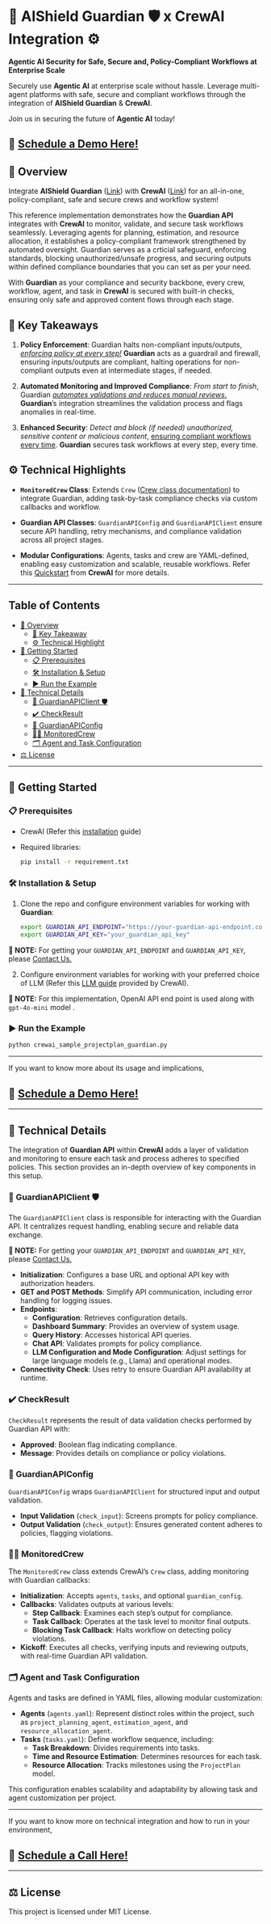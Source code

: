 
# 🚀 AIShield Guardian 🛡️ x CrewAI Integration ⚙️  

**Agentic AI Security for Safe, Secure and, Policy-Compliant Workflows at Enterprise Scale**

Securely use **Agentic AI**  at enterprise scale without hassle. Leverage multi-agent platforms with safe, secure and compliant workflows through the integration of **AIShield Guardian** & **CrewAI**. 

Join us in securing the future of **Agentic AI** today!

## 📅 **[Schedule a Demo Here!](https://share-eu1.hsforms.com/1er3vym0FRA-r_B2ZnG5OWQffb9n?__hstc=138249519.4d817d58bf2f28287881f1a4495c2daa.1682320777326.1688113936277.1688634393681.37&__hssc=138249519.1.1688634393681&__hsfp=524412920)**

## 📜 Overview

Integrate **AIShield Guardian** ([Link](https://www.boschaishield.com/aishield-guardian/)) with **CrewAI** ([Link](https://www.crewai.com)) for an all-in-one, policy-compliant, safe and secure crews and workflow system!

This reference implementation demonstrates how the **Guardian API** integrates with **CrewAI** to monitor, validate, and secure task workflows seamlessly. Leveraging agents for planning, estimation, and resource allocation, it establishes a policy-compliant framework strengthened by automated oversight. Guardian serves as a crticial safeguard, enforcing standards, blocking unauthorized/unsafe progress, and securing outputs within defined compliance boundaries that you can set as per your need. 

With **Guardian** as your compliance and security backbone, every crew, workflow, agent, and task in **CrewAI** is secured with built-in checks, ensuring only safe and approved content flows through each stage.

## 🔑 Key Takeaways

1. **Policy Enforcement**: Guardian halts non-compliant inputs/outputs, <u>*enforcing policy at every step!*</u> **Guardian** acts as a guardrail and firewall, ensuring inputs/outputs are compliant, halting operations for non-compliant outputs even at intermediate stages, if needed.

2. **Automated Monitoring and Improved Compliance**: *From start to finish*, Guardian <u>*automates validations and reduces manual reviews*.</u> **Guardian**’s integration streamlines the validation process and flags anomalies in real-time.

3. **Enhanced Security**: *Detect and block (if needed) unauthorized, sensitive content or malicious content*, <u>ensuring compliant workflows every time</u>. **Guardian** secures task workflows at every step, every time.

## ⚙️ Technical Highlights

- **`MonitoredCrew` Class**: Extends `Crew` ([Crew class documentation](https://docs.crewai.com/concepts/crews)) to integrate Guardian, adding task-by-task compliance checks via custom callbacks and workflow.
  
- **Guardian API Classes**: `GuardianAPIConfig` and `GuardianAPIClient` ensure secure API handling, retry mechanisms, and compliance validation across all project stages.

- **Modular Configurations**: Agents, tasks and crew are YAML-defined, enabling easy customization and scalable, reusable workflows. Refer this [Quickstart](https://docs.crewai.com/quickstart) from **CrewAI** for more details.

---

## Table of Contents

- [📜 Overview](#-overview)
  - [🔑 Key Takeaway](#-key-takeaways)
  - [⚙️ Technical Highlight](#️-technical-highlights)
- [🏁 Getting Started](#-getting-started)
  - [📋 Prerequisites](#-prerequisites)
  - [🛠️ Installation & Setup](#️-installation--setup)
  - [▶️  Run the Example](#️--run-the-example)
- [🔧 Technical Details](#-technical-details)
  - [🔌 GuardianAPIClient 🛡️](#-guardianapiclient-️)
  - [✔️ CheckResult](#️-checkresult)
  - [🔐 GuardianAPIConfig](#-guardianapiconfig)
  - [🕵️‍♂️ MonitoredCrew](#️️-monitoredcrew)
  - [🗂️ Agent and Task Configuration](#️-agent-and-task-configuration)
- [⚖️ License](#️-license)

---

## 🏁 Getting Started

### 📋 Prerequisites

- CrewAI (Refer this [installation](https://docs.crewai.com/installation) guide)
- Required libraries:

  ```bash
  pip install -r requirement.txt
  ```

### 🛠️ Installation & Setup

1. Clone the repo and configure environment variables for working with **Guardian**:

   ```bash
   export GUARDIAN_API_ENDPOINT="https://your-guardian-api-endpoint.com"
   export GUARDIAN_API_KEY="your_guardian_api_key"
   ```

**📝 NOTE:** For getting your `GUARDIAN_API_ENDPOINT` and `GUARDIAN_API_KEY`, please [Contact Us.](mailto:contact.aishield@bosch.com?subject=Request%20for%20Guardian%20API%20key&body=Hello,%0D%0A%0D%0AI%20want%20to%20use%20Guardian%20API%20for%20my%20agentic%20workflow.%20Could%20you%20please%20provide%20me%20an%20API%20key.%0D%0A%0D%0AName:%0D%0AGithub%20profile%20or%20LinkedIn%20profile:%0D%0AIntended%20use:%0D%0AAgentic%20AI%20Framework:%0D%0A)

2. Configure environment variables for working with your preferred choice of LLM (Refer this [LLM guide](https://docs.crewai.com/concepts/llms) provided by CrewAI).

**📝 NOTE:** For this implementation, OpenAI API end point is used along with `gpt-4o-mini` model .

###  ▶️  Run the Example

```bash
python crewai_sample_projectplan_guardian.py
```

---
If you want to know more about its usage and implications, 

## 📅 **[Schedule a Demo Here!](https://share-eu1.hsforms.com/1er3vym0FRA-r_B2ZnG5OWQffb9n?__hstc=138249519.4d817d58bf2f28287881f1a4495c2daa.1682320777326.1688113936277.1688634393681.37&__hssc=138249519.1.1688634393681&__hsfp=524412920)**

---

## 🔧 Technical Details

The integration of **Guardian API** within **CrewAI** adds a layer of validation and monitoring to ensure each task and process adheres to specified policies. This section provides an in-depth overview of key components in this setup.

### 🔌 GuardianAPIClient 🛡️

The `GuardianAPIClient` class is responsible for interacting with the Guardian API. It centralizes request handling, enabling secure and reliable data exchange. 

**📝 NOTE:** For getting your `GUARDIAN_API_ENDPOINT` and `GUARDIAN_API_KEY`, please [Contact Us.](mailto:contact.aishield@bosch.com?subject=Request%20for%20Guardian%20API%20key&body=Hello,%0D%0A%0D%0AI%20want%20to%20use%20Guardian%20API%20for%20my%20agentic%20workflow.%20Could%20you%20please%20provide%20me%20an%20API%20key.%0D%0A%0D%0AName:%0D%0AGithub%20profile%20or%20LinkedIn%20profile:%0D%0AIntended%20use:%0D%0AAgentic%20AI%20Framework:%0D%0A)


- **Initialization**: Configures a base URL and optional API key with authorization headers.
- **GET and POST Methods**: Simplify API communication, including error handling for logging issues.
- **Endpoints**:
  - **Configuration**: Retrieves configuration details.
  - **Dashboard Summary**: Provides an overview of system usage.
  - **Query History**: Accesses historical API queries.
  - **Chat API**: Validates prompts for policy compliance.
  - **LLM Configuration and Mode Configuration**: Adjust settings for large language models (e.g., Llama) and operational modes.
- **Connectivity Check**: Uses retry to ensure Guardian API availability at runtime.

### ✔️ CheckResult

`CheckResult` represents the result of data validation checks performed by Guardian API with:

- **Approved**: Boolean flag indicating compliance.
- **Message**: Provides details on compliance or policy violations.

### 🔐 GuardianAPIConfig

`GuardianAPIConfig` wraps `GuardianAPIClient` for structured input and output validation.

- **Input Validation** (`check_input`): Screens prompts for policy compliance.
- **Output Validation** (`check_output`): Ensures generated content adheres to policies, flagging violations.

### 🕵️‍♂️ MonitoredCrew

The `MonitoredCrew` class extends CrewAI’s `Crew` class, adding monitoring with Guardian callbacks:

- **Initialization**: Accepts `agents`, `tasks`, and optional `guardian_config`.
- **Callbacks**: Validates outputs at various levels:
  - **Step Callback**: Examines each step’s output for compliance.
  - **Task Callback**: Operates at the task level to monitor final outputs.
  - **Blocking Task Callback**: Halts workflow on detecting policy violations.
- **Kickoff**: Executes all checks, verifying inputs and reviewing outputs, with real-time Guardian API validation.

### 🗂️ Agent and Task Configuration

Agents and tasks are defined in YAML files, allowing modular customization:

- **Agents** (`agents.yaml`): Represent distinct roles within the project, such as `project_planning_agent`, `estimation_agent`, and `resource_allocation_agent`.
- **Tasks** (`tasks.yaml`): Define workflow sequence, including:
  - **Task Breakdown**: Divides requirements into tasks.
  - **Time and Resource Estimation**: Determines resources for each task.
  - **Resource Allocation**: Tracks milestones using the `ProjectPlan` model.

This configuration enables scalability and adaptability by allowing task and agent customization per project.

---

If you want to know more on technical integration and how to run in your environment, 

## 📅 **[Schedule a Call Here!](https://share-eu1.hsforms.com/1er3vym0FRA-r_B2ZnG5OWQffb9n?__hstc=138249519.4d817d58bf2f28287881f1a4495c2daa.1682320777326.1688113936277.1688634393681.37&__hssc=138249519.1.1688634393681&__hsfp=524412920)**

---

## ⚖️ License

This project is licensed under MIT License.
